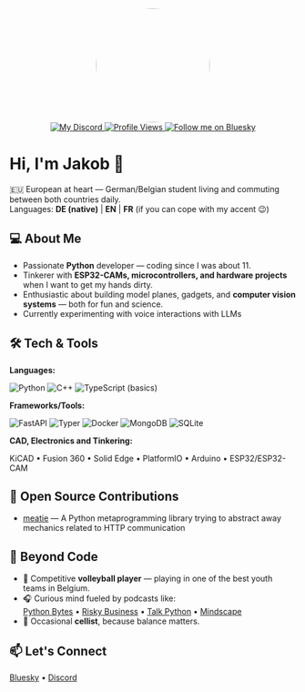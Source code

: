 <div id="header" align="center">
    <img src="https://avatars.githubusercontent.com/u/144052737?v=4" width="200" style="border-radius: 50%;" />
</div>

<div id="badges" align="center">
    <a href="https://discord.com/users/1086514620921040906">
        <img src="https://dcbadge.limes.pink/api/shield/1086514620921040906?style=flat" alt="My Discord"/>
    </a>
    <a href="https://github.com/HomerusJa/">
        <img src="https://komarev.com/ghpvc/?username=HomerusJa&style=flat&color=blue" alt="Profile Views"/>
    </a>
    <a href="https://bsky.app/profile/homerusja.bsky.social">
        <img src="https://img.shields.io/badge/Bluesky-0285FF?logo=bluesky&logoColor=fff&label=Follow%20me%20on&color=0285FF" alt="Follow me on Bluesky"/>
    </a>
</div>

# Hi, I'm Jakob 👋

🇪🇺 European at heart — German/Belgian student living and commuting between both countries daily.  
Languages: **DE (native)** | **EN** | **FR** (if you can cope with my accent 😉)

## 💻 About Me

- Passionate **Python** developer — coding since I was about 11.
- Tinkerer with **ESP32-CAMs, microcontrollers, and hardware projects** when I want to get my hands dirty.
- Enthusiastic about building model planes, gadgets, and **computer vision systems** — both for fun and science.
- Currently experimenting with voice interactions with LLMs

## 🛠️ Tech & Tools

**Languages:**  

![Python](https://img.shields.io/badge/Python-3776AB?logo=python&logoColor=white) 
![C++](https://img.shields.io/badge/C++-00599C?logo=c%2B%2B&logoColor=white) 
![TypeScript (basics)](https://img.shields.io/badge/TypeScript-%28basics%29-3178C6?logo=typescript&logoColor=fff)

**Frameworks/Tools:**  

![FastAPI](https://img.shields.io/badge/FastAPI-009485.svg?logo=fastapi&logoColor=white)
![Typer](https://img.shields.io/badge/Typer-111111.svg?logo=typer&logoColor=white)
![Docker](https://img.shields.io/badge/Docker-2496ED?logo=docker&logoColor=fff)
![MongoDB](https://img.shields.io/badge/MongoDB-%234ea94b.svg?logo=mongodb&logoColor=white)
![SQLite](https://img.shields.io/badge/SQLite-%2307405e.svg?logo=sqlite&logoColor=white)

**CAD, Electronics and Tinkering:**

KiCAD • Fusion 360 • Solid Edge • PlatformIO • Arduino • ESP32/ESP32-CAM

## 🚀 Open Source Contributions

- [meatie](https://github.com/pmateusz/meatie) — A Python metaprogramming library trying to abstract away mechanics related to HTTP communication

## 🎯 Beyond Code

- 🏐 Competitive **volleyball player** — playing in one of the best youth teams in Belgium.
- 🎧 Curious mind fueled by podcasts like:  
  [Python Bytes](https://pythonbytes.fm) • [Risky Business](https://risky.biz) • [Talk Python](https://talkpython.fm) • [Mindscape](https://preposterousuniverse.com)
- 🎻 Occasional **cellist**, because balance matters.

## 📫 Let's Connect

<a href="https://bsky.app/profile/homerusja.bsky.social">Bluesky</a> • <a href="https://discord.com/users/1086514620921040906">Discord</a>
